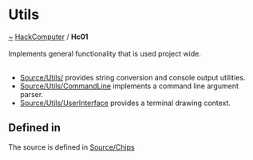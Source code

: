 <a id="utils"></a>
<h1>Utils</h1>
<a id="a01579"></a>
<a href="https://github.com/CharlesCarley/HackComputer#~">~</a>
<a href="index.md#index">HackComputer</a>
<span class="inline-text">/</span>
<span class="bold-text"><b>Hc01</b></span>
<br/>
<br/>
<span class="inline-text">Implements general functionality that is used project wide.</span>
<br/>
<br/>
<ul>
<li><a href="../../Source/Utils/#source-utils-">Source/Utils/</a>
<span class="inline-text"> provides string conversion and console output utilities.</span>
</li>
<li><a href="../../Source/Utils/CommandLine#source-utils-commandline">Source/Utils/CommandLine</a>
<span class="inline-text"> implements a command line argument parser.</span>
</li>
<li><a href="../../Source/Utils/UserInterface#source-utils-userinterface">Source/Utils/UserInterface</a>
<span class="inline-text"> provides a terminal drawing context.</span>
</li>
</ul>
<a id="a01580_1hc02defined"></a>
<a id="defined-in"></a>
<h2>Defined in</h2>
<span class="inline-text">The source is defined in </span>
<a href="../../Source/Chips#source-chips">Source/Chips</a>
<br/>
</div>
</div>
</body>
</html>
